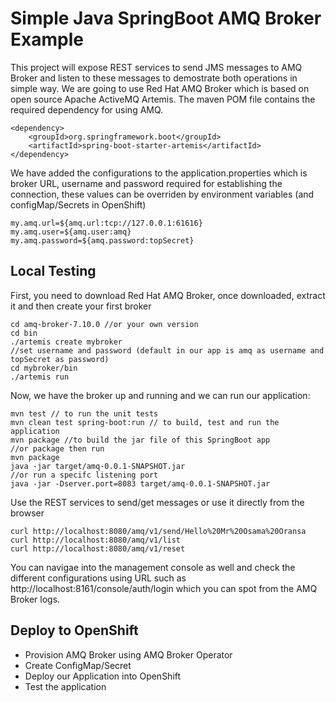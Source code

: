 # Simple Java SpringBoot AMQ Broker Example

This project will expose REST services to send JMS messages to AMQ Broker and listen to these messages to demostrate both operations in simple way.
We are going to use Red Hat AMQ Broker which is based on open source Apache ActiveMQ Artemis. 
The maven POM file contains the required dependency for using AMQ. 

```
<dependency>
	<groupId>org.springframework.boot</groupId>
	<artifactId>spring-boot-starter-artemis</artifactId>
</dependency>
```

We have added the configurations to the application.properties which is broker URL, username and password required for establishing the connection, these values can be overriden by environment variables (and configMap/Secrets in OpenShift)
```
my.amq.url=${amq.url:tcp://127.0.0.1:61616}
my.amq.user=${amq.user:amq}
my.amq.password=${amq.password:topSecret}
```

## Local Testing

First, you need to download Red Hat AMQ Broker, once downloaded, extract it and then create your first broker
```
cd amq-broker-7.10.0 //or your own version
cd bin
./artemis create mybroker
//set username and password (default in our app is amq as username and topSecret as password)
cd mybroker/bin
./artemis run
```
Now, we have the broker up and running and we can run our application:
```
mvn test // to run the unit tests
mvn clean test spring-boot:run // to build, test and run the application
mvn package //to build the jar file of this SpringBoot app
//or package then run
mvn package
java -jar target/amq-0.0.1-SNAPSHOT.jar
//or run a specifc listening port
java -jar -Dserver.port=8083 target/amq-0.0.1-SNAPSHOT.jar

```
Use the REST services to send/get messages or use it directly from the browser
```
curl http://localhost:8080/amq/v1/send/Hello%20Mr%20Osama%20Oransa
curl http://localhost:8080/amq/v1/list
curl http://localhost:8080/amq/v1/reset
```
You can navigae into the management console as well and check the different configurations using URL such as http://localhost:8161/console/auth/login which you can spot from the AMQ Broker logs.


## Deploy to OpenShift
- Provision AMQ Broker using AMQ Broker Operator
- Create ConfigMap/Secret
- Deploy our Application into OpenShift
- Test the application




